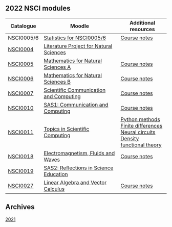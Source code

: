 ## 2022 NSCI modules

| Catalogue      | Moodle | Additional resources |
| ----------- | ----------- |  ----------- |
| NSCI0005/6 | [Statistics for NSCI0005/6](https://moodle.ucl.ac.uk/course/view.php?id=30910) | [Course notes](2022/Statistics/_book/index.html)|
| [NSCI0004](https://www.ucl.ac.uk/module-catalogue/modules/literature-project-for-natural-sciences-bscmsci-programme-NSCI0004)    | [Literature Project for Natural Sciences](https://moodle.ucl.ac.uk/course/view.php?id=25822)| |
| [NSCI0005](https://www.ucl.ac.uk/module-catalogue/modules/mathematics-for-natural-sciences-a-NSCI0005)      | [Mathematics for Natural Sciences A](https://moodle.ucl.ac.uk/course/view.php?id=26023) | [Course notes](https://uclnatsci.github.io/2022/NSCI0005/intro.html) |
| [NSCI0006](https://www.ucl.ac.uk/module-catalogue/modules/mathematics-for-natural-sciences-b-NSCI0006)      | [Mathematics for Natural Sciences B](https://moodle.ucl.ac.uk/course/view.php?id=26711) | [Course notes](2022/NSCI0006/index.html) |
| [NSCI0007](https://www.ucl.ac.uk/module-catalogue/modules/scientific-communication-and-computing-NSCI0007)      | [Scientific Communication and Computing](https://moodle.ucl.ac.uk/course/view.php?id=27796) | [Course notes](https://uclnatsci.github.io/2022/NSCI0007/html/) |
| [NSCI0010](https://www.ucl.ac.uk/module-catalogue/modules/science-and-society-1-communication-and-computing-NSCI0010)      | [SAS1: Communication and Computing](https://moodle.ucl.ac.uk/course/view.php?id=28704) | [Course notes](2022/NSCI0010/html/index.html)|
| [NSCI0011](https://www.ucl.ac.uk/module-catalogue/modules/topics-in-scientific-computing-NSCI0011)      | [Topics in Scientific Computing](https://moodle.ucl.ac.uk/course/view.php?id=27797) | [Python methods](https://uclnatsci.github.io/2022/NSCI0011/python_methods/html/intro.html)<br>[Finite differences](https://uclnatsci.github.io/2022/NSCI0011/fdiff/intro.html) <br>[Neural circuits](https://uclnatsci.github.io/2022/NSCI0011/neural_circuits/html/intro.html)<br> [Density functional theory](https://uclnatsci.github.io/2022/NSCI0011/DFT/intro.html)|
| [NSCI0018](https://www.ucl.ac.uk/module-catalogue/modules/electromagnetism-fluids-and-waves-NSCI0018)       | [Electromagnetism, Fluids and Waves](https://moodle.ucl.ac.uk/course/view.php?id=28703) | [Course notes](https://uclnatsci.github.io/2022/NSCI0018/intro.html)|
| [NSCI0019](https://www.ucl.ac.uk/module-catalogue/modules/science-and-society-2-reflections-in-science-education-NSCI0019)| [SAS2: Reflections in Science Education](https://moodle.ucl.ac.uk/course/view.php?id=28705) | |
| [NSCI0027](https://www.ucl.ac.uk/module-catalogue/modules/linear-algebra-and-vector-calculus-NSCI0027)      | [Linear Algebra and Vector Calculus](https://moodle.ucl.ac.uk/course/view.php?id=26022) | [Course notes](https://uclnatsci.github.io/2022/NSCI0027/intro.html) |


## Archives

[2021](https://uclnatsci.github.io/2021.html)
